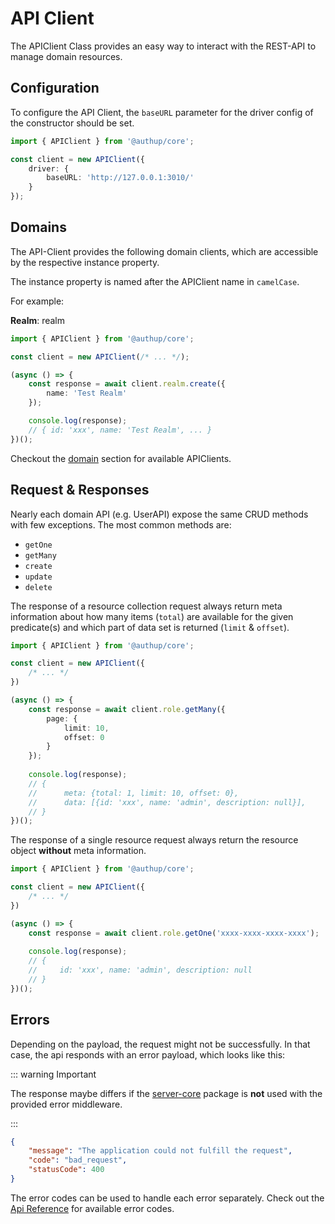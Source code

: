 # API Client

The APIClient Class provides an easy way to interact with the REST-API to manage domain resources.
## Configuration

To configure the API Client, the `baseURL` parameter for the driver config of the constructor should be set.


```typescript
import { APIClient } from '@authup/core';

const client = new APIClient({
    driver: {
        baseURL: 'http://127.0.0.1:3010/'
    }
});
```

## Domains

The API-Client provides the following domain clients, which are accessible by the respective
instance property.

The instance property is named after the APIClient name in `camelCase`.

For example:

**Realm**: realm

```typescript
import { APIClient } from '@authup/core';

const client = new APIClient(/* ... */);

(async () => {
    const response = await client.realm.create({
        name: 'Test Realm'
    });

    console.log(response);
    // { id: 'xxx', name: 'Test Realm', ... }
})();

```

Checkout the [domain](api-reference-domains.md) section for available APIClients.

## Request & Responses

Nearly each domain API (e.g. UserAPI) expose the same CRUD methods with few exceptions.
The most common methods are: 
- `getOne`
- `getMany`
- `create`
- `update`
- `delete`

The response of a resource collection request always return meta information about how many items (`total`) are available for the given
predicate(s) and which part of data set is returned (`limit` & `offset`).

```typescript
import { APIClient } from '@authup/core';

const client = new APIClient({
    /* ... */
})

(async () => {
    const response = await client.role.getMany({
        page: {
            limit: 10,
            offset: 0
        }
    });
    
    console.log(response);
    // {
    //      meta: {total: 1, limit: 10, offset: 0},
    //      data: [{id: 'xxx', name: 'admin', description: null}], 
    // }
})();
```

The response of a single resource request always return the resource object **without** meta information.

```typescript
import { APIClient } from '@authup/core';

const client = new APIClient({
    /* ... */
})

(async () => {
    const response = await client.role.getOne('xxxx-xxxx-xxxx-xxxx');
    
    console.log(response);
    // {
    //     id: 'xxx', name: 'admin', description: null
    // }
})();
```

## Errors

Depending on the payload, the request might not be successfully. In that case,
the api responds with an error payload, which looks like this:

::: warning Important

The response maybe differs if the [server-core](../../contributing/index.md) package is **not** used with the provided error middleware.

:::

```json
{
    "message": "The application could not fulfill the request",
    "code": "bad_request",
    "statusCode": 400
}
```

The error codes can be used to handle each error separately. Check out the [Api Reference](api-reference.md#errorcode) for available error codes.


